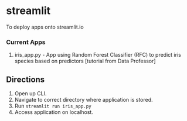 # streamlit
To deploy apps onto streamlit.io

### Current Apps
1. iris_app.py - App using Random Forest Classifier (RFC) to predict iris species based on predictors [tutorial from Data Professor]

## Directions
1. Open up CLI.
2. Navigate to correct directory where application is stored.
3. Run ```streamlit run iris_app.py```
4. Access application on localhost.
